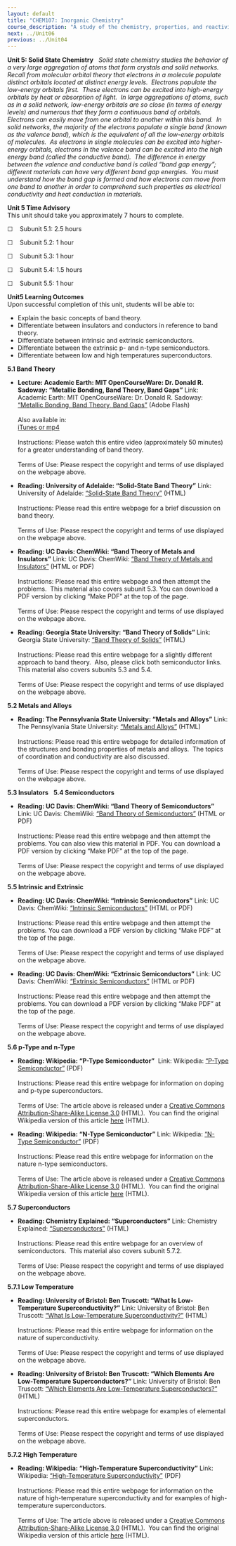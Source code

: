 ```yaml
---
layout: default
title: "CHEM107: Inorganic Chemistry"
course_description: "A study of the chemistry, properties, and reactivity of metal-containing compounds. Topics include atomic structure and electron configurations, bonding theories, ionic bonding, ionic solids and packing structures, band theory, alloys, semiconductors, and superconductors, inorganic acids and bases, and the properties and compounds of Group 1-7 elements."
next: ../Unit06
previous: ../Unit04
---
```

**Unit 5: Solid State Chemistry** <span id="5"></span> 
*Solid state chemistry studies the behavior of a very large aggregation
of atoms that form crystals and solid networks.  Recall from molecular
orbital theory that electrons in a molecule populate distinct orbitals
located at distinct energy levels.  Electrons populate the low-energy
orbitals first.  These electrons can be excited into high-energy
orbitals by heat or absorption of light.  In large aggregations of
atoms, such as in a solid network, low-energy orbitals are so close (in
terms of energy levels) and numerous that they form a continuous band of
orbitals.  Electrons can easily move from one orbital to another within
this band.  In solid networks, the majority of the electrons populate a
single band (known as the valence band), which is the equivalent of all
the low-energy orbitals of molecules.  As electrons in single molecules
can be excited into higher-energy orbitals, electrons in the valence
band can be excited into the high energy band (called the conductive
band).  The difference in energy between the valence and conductive band
is called “band gap energy”; different materials can have very different
band gap energies.  You must understand how the band gap is formed and
how electrons can move from one band to another in order to comprehend
such properties as electrical conductivity and heat conduction in
materials.*

**Unit 5 Time Advisory**  
This unit should take you approximately 7 hours to complete.  
  
 ☐    Subunit 5.1: 2.5 hours  
  
 ☐    Subunit 5.2: 1 hour  
  
 ☐    Subunit 5.3: 1 hour  
  
 ☐    Subunit 5.4: 1.5 hours  
  
 ☐    Subunit 5.5: 1 hour

**Unit5 Learning Outcomes**  
Upon successful completion of this unit, students will be able to:
-   Explain the basic concepts of band theory.
-   Differentiate between insulators and conductors in reference to band
    theory.
-   Differentiate between intrinsic and extrinsic semiconductors.
-   Differentiate between the extrinsic p- and n-type semiconductors.
-   Differentiate between low and high temperatures superconductors.

**5.1 Band Theory** <span id="5.1"></span> 
-   **Lecture: Academic Earth: MIT OpenCourseWare: Dr. Donald R.
    Sadoway: “Metallic Bonding, Band Theory, Band Gaps”**
    Link: Academic Earth: MIT OpenCourseWare: Dr. Donald R. Sadoway:
    [“Metallic Bonding, Band Theory, Band
    Gaps”](http://www.youtube.com/watch?v=y54bsRU-eJw) (Adobe Flash)  
        
     Also available in:  
     [iTunes or
    mp4](http://ocw.mit.edu/courses/materials-science-and-engineering/3-091-introduction-to-solid-state-chemistry-fall-2004/video-lectures/lecture-13/)  
        
     Instructions: Please watch this entire video (approximately 50
    minutes) for a greater understanding of band theory.  
        
     Terms of Use: Please respect the copyright and terms of use
    displayed on the webpage above.

-   **Reading: University of Adelaide: “Solid-State Band Theory”**
    Link: University of Adelaide: [“Solid-State Band
    Theory”](http://www.chemistry.adelaide.edu.au/external/soc-rel/content/bands.htm)
    (HTML)  
        
     Instructions: Please read this entire webpage for a brief
    discussion on band theory.  
        
     Terms of Use: Please respect the copyright and terms of use
    displayed on the webpage above.

-   **Reading: UC Davis: ChemWiki: “Band Theory of Metals and
    Insulators”**
    Link: UC Davis: ChemWiki: [“Band Theory of Metals and
    Insulators”](http://chemwiki.ucdavis.edu/Physical_Chemistry/Quantum_Mechanics/Electronic_Structure/Band_Theory_of_Metals_and_Insultators)
    (HTML or PDF)  
        
     Instructions: Please read this entire webpage and then attempt the
    problems.  This material also covers subunit 5.3. You can download a
    PDF version by clicking “Make PDF” at the top of the page.  
        
     Terms of Use: Please respect the copyright and terms of use
    displayed on the webpage above.

-   **Reading: Georgia State University: “Band Theory of Solids”**
    Link: Georgia State University: [“Band Theory of
    Solids”](http://hyperphysics.phy-astr.gsu.edu/hbase/solids/band.html)
    (HTML)  
        
     Instructions: Please read this entire webpage for a slightly
    different approach to band theory.  Also, please click both
    semiconductor links. This material also covers subunits 5.3 and
    5.4.  
        
     Terms of Use: Please respect the copyright and terms of use
    displayed on the webpage above.

**5.2 Metals and Alloys** <span id="5.2"></span> 
-   **Reading: The Pennsylvania State University: “Metals and Alloys”**
    Link: The Pennsylvania State University: [“Metals and
    Alloys”](http://courses.chem.psu.edu/chem112/materials/metals.html)
    (HTML)  
        
     Instructions: Please read this entire webpage for detailed
    information of the structures and bonding properties of metals and
    alloys.  The topics of coordination and conductivity are also
    discussed.  
        
     Terms of Use: Please respect the copyright and terms of use
    displayed on the webpage above.

**5.3 Insulators** <span id="5.3"></span> 
**5.4 Semiconductors** <span id="5.4"></span> 
-   **Reading: UC Davis: ChemWiki: “Band Theory of Semiconductors”**
    Link: UC Davis: ChemWiki: [“Band Theory of
    Semiconductors”](http://chemwiki.ucdavis.edu/Physical_Chemistry/Quantum_Mechanics/Electronic_Structure/Band_Theory_of_Semiconductors)
    (HTML or PDF)  
        
     Instructions: Please read this entire webpage and then attempt the
    problems. You can also view this material in PDF. You can download a
    PDF version by clicking “Make PDF” at the top of the page.  
        
     Terms of Use: Please respect the copyright and terms of use
    displayed on the webpage above.

**5.5 Intrinsic and Extrinsic** <span id="5.5"></span> 
-   **Reading: UC Davis: ChemWiki: “Intrinsic Semiconductors”**
    Link: UC Davis: ChemWiki: [“Intrinsic
    Semiconductors”](http://chemwiki.ucdavis.edu/Physical_Chemistry/Quantum_Mechanics/Electronic_Structure/Intrinsic_Semiconductors)
    (HTML or PDF)  
        
     Instructions: Please read this entire webpage and then attempt the
    problems. You can download a PDF version by clicking “Make PDF” at
    the top of the page.  
        
     Terms of Use: Please respect the copyright and terms of use
    displayed on the webpage above.

-   **Reading: UC Davis: ChemWiki: “Extrinsic Semiconductors”**
    Link: UC Davis: ChemWiki: [“Extrinsic
    Semiconductors”](http://chemwiki.ucdavis.edu/Physical_Chemistry/Quantum_Mechanics/Electronic_Structure/Extrinsic_Semiconductors)
    (HTML or PDF)  
        
     Instructions: Please read this entire webpage and then attempt the
    problems. You can download a PDF version by clicking “Make PDF” at
    the top of the page.  
        
     Terms of Use: Please respect the copyright and terms of use
    displayed on the webpage above.

**5.6 p-Type and n-Type** <span id="5.6"></span> 
-   **Reading: Wikipedia: “P-Type Semiconductor”**
     Link: Wikipedia: [“P-Type
    Semiconductor”](https://resources.saylor.org/archived/wp-content/uploads/2011/06/P-Type-Semiconductor.pdf)
    (PDF)  
        
     Instructions: Please read this entire webpage for information on
    doping and p-type superconductors.  
        
     Terms of Use: The article above is released under a [Creative
    Commons Attribution-Share-Alike License
    3.0](http://creativecommons.org/licenses/by-sa/3.0/) (HTML).  You
    can find the original Wikipedia version of this article
    [here](http://en.wikipedia.org/wiki/P-type_semiconductor) (HTML).

-   **Reading: Wikipedia: “N-Type Semiconductor”**
    Link: Wikipedia: [“N-Type
    Semiconductor”](https://resources.saylor.org/archived/wp-content/uploads/2011/06/N-Type-Semiconductor.pdf)
    (PDF)  
        
     Instructions: Please read this entire webpage for information on
    the nature n-type semiconductors.  
        
     Terms of Use: The article above is released under a [Creative
    Commons Attribution-Share-Alike License
    3.0](http://creativecommons.org/licenses/by-sa/3.0/) (HTML).  You
    can find the original Wikipedia version of this article
    [here](http://en.wikipedia.org/wiki/N-type_semiconductor) (HTML).

**5.7 Superconductors** <span id="5.7"></span> 
-   **Reading: Chemistry Explained: “Superconductors”**
    Link: Chemistry Explained:
    [“Superconductors”](http://www.chemistryexplained.com/St-Te/Superconductors.html)
    (HTML)  
        
     Instructions: Please read this entire webpage for an overview of
    semiconductors.  This material also covers subunit 5.7.2.  
        
     Terms of Use: Please respect the copyright and terms of use
    displayed on the webpage above.

**5.7.1 Low Temperature** <span id="5.7.1"></span> 
-   **Reading: University of Bristol: Ben Truscott: “What Is
    Low-Temperature Superconductivity?”**
    Link: University of Bristol: Ben Truscott: [“What Is Low-Temperature
    Superconductivity?”](http://www.chm.bris.ac.uk/webprojects2006/Truscott/pageb_r.html)
    (HTML)  
        
     Instructions: Please read this entire webpage for information on
    the nature of superconductivity.   
        
     Terms of Use: Please respect the copyright and terms of use
    displayed on the webpage above.

-   **Reading: University of Bristol: Ben Truscott: “Which Elements Are
    Low-Temperature Superconductors?”**
    Link: University of Bristol: Ben Truscott: [“Which Elements Are
    Low-Temperature
    Superconductors?”](http://www.chm.bris.ac.uk/webprojects2006/Truscott/pagec_r.html)
    (HTML)  
        
     Instructions: Please read this entire webpage for examples of
    elemental superconductors.   
        
     Terms of Use: Please respect the copyright and terms of use
    displayed on the webpage above.

**5.7.2 High Temperature** <span id="5.7.2"></span> 
-   **Reading: Wikipedia: “High-Temperature Superconductivity”**
    Link: Wikipedia: [“High-Temperature
    Superconductivity”](https://resources.saylor.org/archived/wp-content/uploads/2011/06/High-Temperature-Superconductivity.pdf)
    (PDF)  
        
     Instructions: Please read this entire webpage for information on
    the nature of high-temperature superconductivity and for examples of
    high-temperature superconductors.  
        
     Terms of Use: The article above is released under a [Creative
    Commons Attribution-Share-Alike License
    3.0](http://creativecommons.org/licenses/by-sa/3.0/) (HTML).  You
    can find the original Wikipedia version of this article
    [here](http://en.wikipedia.org/wiki/High-temperature_superconductivity)
    (HTML).


